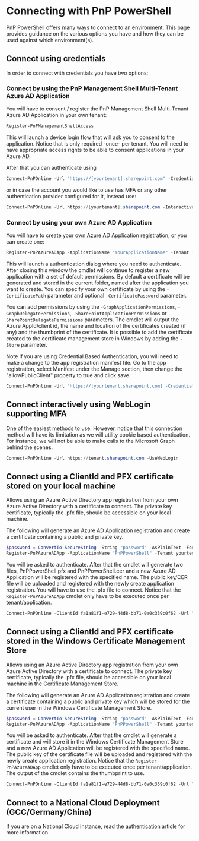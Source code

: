 # Connecting with PnP PowerShell

PnP PowerShell offers many ways to connect to an environment. This page provides guidance on the various options you have and how they can be used against which environment(s).


## Connect using credentials

In order to connect with credentials you have two options: 
### Connect by using the PnP Management Shell Multi-Tenant Azure AD Application

You will have to consent / register the PnP Management Shell Multi-Tenant Azure AD Application in your own tenant:

```powershell
Register-PnPManagementShellAccess
```

This will launch a device login flow that will ask you to consent to the application. Notice that is only required -once- per tenant. You will need to have appropriate access rights to be able to consent applications in your Azure AD.

After that you can authenticate using

```powershell
Connect-PnPOnline -Url "https://[yourtenant].sharepoint.com" -Credentials (Get-Credential)
```

or in case the account you would like to use has MFA or any other authentication provider configured for it, instead use:

```powershell
Connect-PnPOnline -Url https://[yourtenant].sharepoint.com -Interactive
```

### Connect by using your own Azure AD Application

You will have to create your own Azure AD Application registration, or you can create one:

```powershell
Register-PnPAzureADApp -ApplicationName "YourApplicationName" -Tenant [yourtenant.onmicrosoft.com] -Interactive
```

This will launch a authentication dialog where you need to authenticate. After closing this window the cmdlet will continue to register a new application with a set of default permissions. By default a certificate will be generated and stored in the current folder, named after the application you want to create. You can specify your own certificate by using the `-CertificatePath` parameter and optional `-CertificatePassword` parameter.

You can add permissions by using the `-GraphApplicationPermissions`, `-GraphDelegatePermissions`, `-SharePointApplicationPermissions` or `-SharePointDelegatePermissions` parameters. The cmdlet will output the Azure AppId/client id, the name and location of the certificates created (if any) and the thumbprint of the certificate. It is possible to add the certificate created to the certificate management store in Windows by adding the `-Store` parameter.

Note if you are using Credential Based Authentication, you will need to make a change to the app registration manifest file. Go to the app registration, select Manifest under the Manage section, then change the "allowPublicClient" property to true and click save.

```powershell
Connect-PnPOnline -Url "https://[yourtenant.sharepoint.com] -Credentials (Get-Credential) -ClientId [clientid]
```

## Connect interactively using WebLogin supporting MFA

One of the easiest methods to use. However, notice that this connection method will have its limitation as we will utility cookie based authentication. For instance, we will not be able to make calls to the Microsoft Graph behind the scenes. 

```powershell
Connect-PnPOnline -Url https://tenant.sharepoint.com -UseWebLogin
```

## Connect using a ClientId and PFX certificate stored on your local machine

Allows using an Azure Active Directory app registration from your own Azure Active Directory with a certificate to connect. The private key certificate, typically the .pfx file, should be accessible on your local machine. 

The following will generate an Azure AD Application registration and create a certificate containing a public and private key.
```powershell
$password = ConvertTo-SecureString -String "password" -AsPlainText -Force
Register-PnPAzureADApp -ApplicationName "PnPPowerShell" -Tenant yourtenant.onmicrosoft.com
```

You will be asked to authenticate. After that the cmdlet will generate two files, PnPPowerShell.pfx and PnPPowerShell.cer and a new Azure AD Application will be registered with the specified name. The public key/CER file will be uploaded and registered with the newly create application registration. You will have to use the .pfx file to connect. Notice that the `Register-PnPAzureADApp` cmdlet only have to be executed once per tenant/application.

```PowerShell
Connect-PnPOnline -ClientId fa1a81f1-e729-44d8-bb71-0a0c339c0f62 -Url "https://tenant.sharepoint.com" -Tenant tenant.onmicrosoft.com -CertificatePath '.\PnPPowerShell.pfx'
```

## Connect using a ClientId and PFX certificate stored in the Windows Certificate Management Store

Allows using an Azure Active Directory app registration from your own Azure Active Directory with a certificate to connect. The private key certificate, typically the .pfx file, should be accessible on your local machine in the Certificate Management Store.

The following will generate an Azure AD Application registration and create a certificate containing a public and private key which will be stored for the current user in the Windows Certificate Management Store.
```powershell
$password = ConvertTo-SecureString -String "password" -AsPlainText -Force
Register-PnPAzureADApp -ApplicationName "PnPPowerShell" -Tenant yourtenant.onmicrosoft.com -Store CurrentUser
```

You will be asked to authenticate. After that the cmdlet will generate a certificate and will store it in the Windows Certificate Management Store and a new Azure AD Application will be registered with the specified name. The public key of the certificate file will be uploaded and registered with the newly create application registration. Notice that the `Register-PnPAzureADApp` cmdlet only have to be executed once per tenant/application. The output of the cmdlet contains the thumbprint to use.

```PowerShell
Connect-PnPOnline -ClientId fa1a81f1-e729-44d8-bb71-0a0c339c0f62 -Url "https://tenant.sharepoint.com" -Tenant tenant.onmicrosoft.com -Thumbprint $thumbprint
```

## Connect to a National Cloud Deployment (GCC/Germany/China)

If you are on a National Cloud instance, read the [authentication](authentication.md) article for more information
